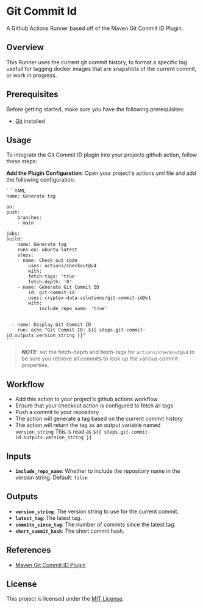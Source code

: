 # Git Commit Id

A Github Actions Runner based off of the Maven Git Commit ID Plugin.

## Overview

This Runner uses the current git commit history, to format a specific tag usefull for tagging docker images that are snapshots of the current commit, or work in progress.

## Prerequisites

Before getting started, make sure you have the following prerequisites:

- [Git](https://git-scm.com/downloads) installed

## Usage

To integrate the Git Commit ID plugin into your projects github action, follow these steps:

 **Add the Plugin Configuration**: Open your project's actions.yml file and add the following configuration:

    ```YAML
    name: Generate tag

    on:
    push:
        branches:
        - main

    jobs:
    build:
        name: Generate tag
        runs-on: ubuntu-latest
        steps:
        - name: Check out code
            uses: actions/checkout@v4
            with:
            fetch-tags: 'true'
            fetch-depth: '0'
        - name: Generate Git Commit ID
            id: git-commit-id
            uses: cryptex-data-solutions/git-commit-id@v1
            with:
                include_repo_name: 'true'
        

      - name: Display Git Commit ID
        run: echo "Git Commit ID: ${{ steps.git-commit-id.outputs.version_string }}"
    ```

> ***NOTE***: set the fetch-depth and fetch-tags for `actions/checkout@v4` to be sure you retrieve all commits to look up the various commit properties.

## Workflow

- Add this action to your project's github actions workflow
- Ensure that your checkout action is configured to fetch all tags
- Push a commit to your repository
- The action will generate a tag based on the current commit history
- The action will return the tag as an output variable named `version_string`
    This is read as `${{ steps.git-commit-id.outputs.version_string }}`

## Inputs
- **`include_repo_name`**: Whether to include the repository name in the version string. Default: `false`

## Outputs

- **`version_string`**: The version string to use for the current commit.
- **`latest_tag`**: The latest tag.
- **`commits_since_tag`**: The number of commits since the latest tag.
- **`short_commit_hash`**: The short commit hash.

## References

- [Maven Git Commit ID Plugin](https://github.com/ktoso/maven-git-commit-id-plugin)

## License

This project is licensed under the [MIT License](LICENSE.md).
